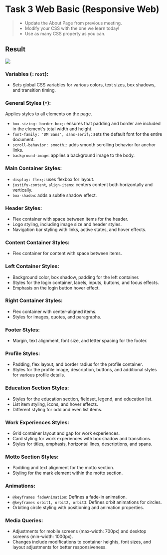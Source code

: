 # Task 3 Web Basic (Responsive Web)

>- Update the About Page from previous meeting. 
>- Modify your CSS with the one we learn today! 
>- Use as many CSS property as you can.

## Result 

<img src="https://github.com/dhilasdrh/btj-academy-fe-dhila/blob/main/screenshot/task3-result.gif">

### Variables (`:root`):

-   Sets global CSS variables for various colors, text sizes, box shadows, and transition timing.

### General Styles (`*`):

Applies styles to all elements on the page.

-   `box-sizing: border-box;`: ensures that padding and border are included in the element's total width and height.
-   `font-family: 'DM Sans', sans-serif;`: sets the default font for the entire document.
-   `scroll-behavior: smooth;`: adds smooth scrolling behavior for anchor links.
-   `background-image`: applies a background image to the body.

### Main Container Styles:

-   `display: flex;`: uses flexbox for layout.
-   `justify-content`, `align-items`: centers content both horizontally and vertically.
-   `box-shadow`: adds a subtle shadow effect.

### Header Styles:

-   Flex container with space between items for the header.
-   Logo styling, including image size and header styles.
-   Navigation bar styling with links, active states, and hover effects.

### Content Container Styles:

-   Flex container for content with space between items.

### Left Container Styles:

-   Background color, box shadow, padding for the left container.
-   Styles for the login container, labels, inputs, buttons, and focus effects.
-   Emphasis on the login button hover effect.

### Right Container Styles:

-   Flex container with center-aligned items.
-   Styles for images, quotes, and paragraphs.

### Footer Styles:

-   Margin, text alignment, font size, and letter spacing for the footer.

### Profile Styles:

-   Padding, flex layout, and border radius for the profile container.
-   Styles for the profile image, description, buttons, and additional styles for various profile details.

### Education Section Styles:

-   Styles for the education section, fieldset, legend, and education list.
-   List item styling, icons, and hover effects.
-   Different styling for odd and even list items.

### Work Experiences Styles:

-   Grid container layout and gap for work experiences.
-   Card styling for work experiences with box shadow and transitions.
-   Styles for titles, emphasis, horizontal lines, descriptions, and spans.

### Motto Section Styles:

-   Padding and text alignment for the motto section.
-   Styling for the mark element within the motto section.

### Animations:

-   `@keyframes fadeAnimation`: Defines a fade-in animation.
-   `@keyframes orbit1, orbit2, orbit3`: Defines orbit animations for circles.
-   Orbiting circle styling with positioning and animation properties.

### Media Queries:

-   Adjustments for mobile screens (max-width: 700px) and desktop screens (min-width: 1000px).
-   Changes include modifications to container heights, font sizes, and layout adjustments for better responsiveness.
